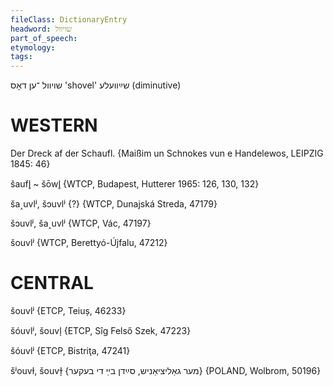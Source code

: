```yaml
---
fileClass: DictionaryEntry
headword: שויוול
part_of_speech: 
etymology: 
tags: 
---
```

שויוול
־ען
דאָס
'shovel'
שײַוועלע
(diminutive)

WESTERN
========

Der Dreck af der Schaufl.
{Maißim un Schnokes vun e Handelewos, LEIPZIG 1845: 46}

šaufl̥ ~ šōwl̥ {WTCP, Budapest, Hutterer 1965: 126, 130, 132}

ša˰uvlʲ, šɔuvlʲ {?} {WTCP, Dunajská Streda, 47179}

šɔuvlʲ, ša˰uvlʲ {WTCP, Vác, 47197}

šouvlʲ {WTCP, Berettyó-Újfalu, 47212}

CENTRAL
========

šouvlʲ {ETCP, Teiuș, 46233}

šóuvlʲ, šouvl̩ {ETCP, Sîg Felső Szek, 47223}

šóuvlʲ {ETCP, Bistriţa, 47241}

šʲouvɫ, šouvɫ̩ {מער גאַליציאַניש, סײַדן בײַ די בעקער} {POLAND, Wolbrom, 50196}
